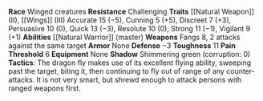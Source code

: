 **Race** Winged creatures
**Resistance** Challenging
**Traits** [[Natural Weapon]] (II), [[Wings]] (III)
Accurate 15 (−5), Cunning 5 (+5), Discreet 7 (+3), Persuasive 10 (0), Quick 13 (−3), Resolute 10 (0), Strong 11 (−1), Vigilant 9 (+1) 
**Abilities** [[Natural Warrior]] (master) 
**Weapons** Fangs 8, 2 attacks against the same target 
**Armor** None 
**Defense** −3 
**Toughness** 11 
**Pain Threshold** 6 
**Equipment** None
**Shadow** Shimmering green (corruption: 0) 
**Tactics**: The dragon fly makes use of its excellent flying ability, sweeping past the target, biting it, then continuing to fly out of range of any counter-attacks. It is not very smart, but shrewd enough to attack persons with ranged weapons first.